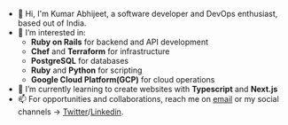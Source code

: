 - 👋 Hi, I'm Kumar Abhijeet, a software developer and DevOps enthusiast, based out of India.
- 👀 I’m interested in: 
  * **Ruby on Rails** for backend and API development
  * **Chef** and **Terraform** for infrastructure
  * **PostgreSQL** for databases
  * **Ruby** and **Python** for scripting
  * **Google Cloud Platform(GCP)** for cloud operations
- 🌱 I’m currently learning to create websites with **Typescript** and **Next.js**
- 📫 For opportunities and collaborations, reach me on [email](mailto:kumarabhijeet1202@gmail.com) or my social channels -> [Twitter](https://twitter.com/kumar_abhijeet3)/[Linkedin](https://www.linkedin.com/in/kumar-abhijeet-3b4b4a137).
